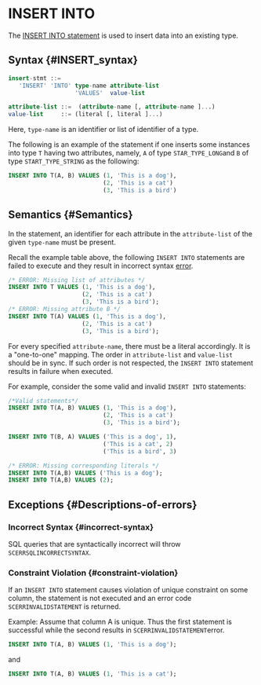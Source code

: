 # INSERT INTO

  
The [INSERT INTO statement](https://starcounter.gitbooks.io/rebelslounge/content/sql/sql_INSERT_INTO.html) is used to insert data into an existing type.

## Syntax {#INSERT_syntax}

```sql
insert-stmt ::=
   'INSERT' 'INTO' type-name attribute-list
                   'VALUES'  value-list 

attribute-list ::=  (attribute-name [, attribute-name ]...)
value-list     ::= (literal [, literal ]...)
```

Here, `type-name` is an identifier or list of identifier of a type.

The following is an example of the statement if one inserts some instances into type `T` having two attributes, namely, `A` of type `STAR_TYPE_LONG`and `B` of type `START_TYPE_STRING` as the following:

```sql
INSERT INTO T(A, B) VALUES (1, 'This is a dog'),
                           (2, 'This is a cat')
                           (3, 'This is a bird')
```

## Semantics {#Semantics}

In the statement, an identifier for each attribute in the `attribute-list` of the given `type-name` must be present.

Recall the example table above, the following `INSERT INTO` statements are failed to execute and they result in incorrect syntax [error](insert-into.md#incorrect-syntax).

```sql
/* ERROR: Missing list of attributes */
INSERT INTO T VALUES (1, 'This is a dog'),
                     (2, 'This is a cat')
                     (3, 'This is a bird');
/* ERROR: Missing attribute B */                     
INSERT INTO T(A) VALUES (1, 'This is a dog'),
                     (2, 'This is a cat')
                     (3, 'This is a bird');
```

For every specified `attribute-name`, there must be a literal accordingly. It is a "one-to-one" mapping. The order in `attribute-list` and `value-list` should be in sync. If such order is not respected, the `INSERT INTO` statement results in failure when executed.

For example, consider the some valid and invalid `INSERT INTO` statements:

```sql
/*Valid statements*/
INSERT INTO T(A, B) VALUES (1, 'This is a dog'),
                           (2, 'This is a cat')
                           (3, 'This is a bird');

INSERT INTO T(B, A) VALUES ('This is a dog', 1),
                           ('This is a cat', 2)
                           ('This is a bird', 3)

/* ERROR: Missing corresponding literals */
INSERT INTO T(A,B) VALUES ('This is a dog');
INSERT INTO T(A,B) VALUES (2);
```

## Exceptions {#Descriptions-of-errors}

### Incorrect Syntax {#incorrect-syntax}

SQL queries that are syntactically incorrect will throw `SCERRSQLINCORRECTSYNTAX`.

### Constraint Violation {#constraint-violation}

If an `INSERT INTO` statement causes violation of unique constraint on some column, the statement is not executed and an error code `SCERRINVALIDSTATEMENT` is returned.

Example: Assume that column A is unique. Thus the first statement is successful while the second results in `SCERRINVALIDSTATEMENT`error.

```sql
INSERT INTO T(A, B) VALUES (1, 'This is a dog');
```

and

```sql
INSERT INTO T(A, B) VALUES (1, 'This is a cat');
```



